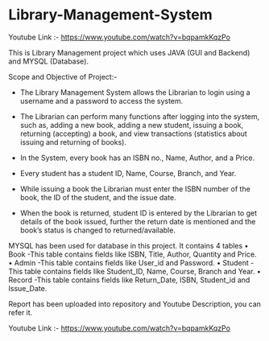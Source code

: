 # Library-Management-System

Youtube Link :- https://www.youtube.com/watch?v=bqpamkKqzPo

This is Library Management project which uses JAVA (GUI and Backend) and MYSQL (Database).

Scope and Objective of Project:-

  - The Library Management System allows the Librarian to login using a username and a password to access the system. 

  - The Librarian can perform many functions after logging into the system, such as, adding a new book, adding a new student, issuing a book, returning (accepting) a book, and view transactions (statistics about issuing and returning of books).

  - In the System, every book has an ISBN no., Name, Author, and a Price. 

  - Every student has a student ID, Name, Course, Branch, and Year.

  - While issuing a book the Librarian must enter the ISBN number of the book, the ID of the student, and the issue date. 

  - When the book is returned, student ID is entered by the Librarian to get details of the book issued, further the return date is mentioned and the book’s status is changed to returned/available.


MYSQL has been used for database in this project. It contains 4 tables 
    •	Book  -This table contains fields like ISBN, Title, Author, Quantity and Price.
    •	Admin -This table contains fields like User_id and Password.
    •	Student -This table contains fields like Student_ID, Name, Course, Branch and Year. 
    •	Record  -This table contains fields like Return_Date, ISBN, Student_id and Issue_Date.
    
Report has been uploaded into repository and Youtube Description, you can refer it.

Youtube Link :- https://www.youtube.com/watch?v=bqpamkKqzPo
